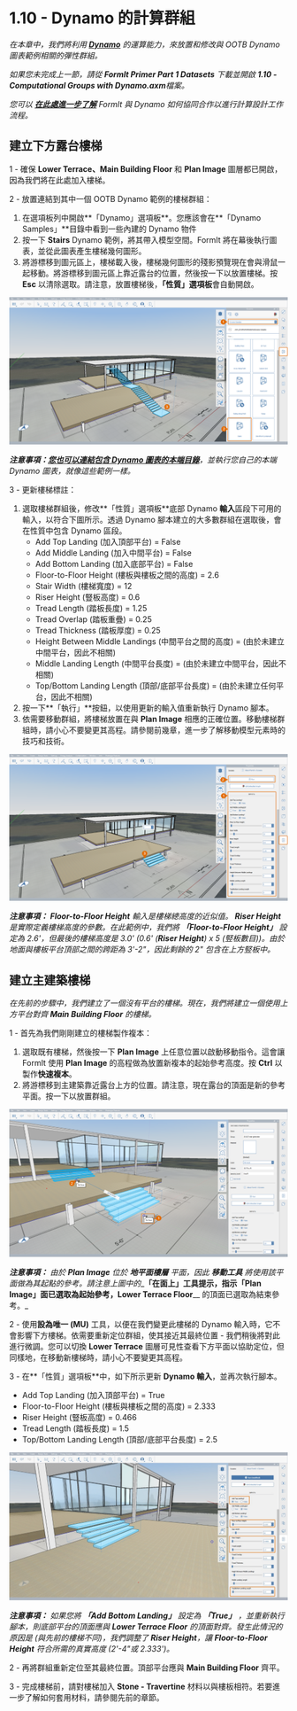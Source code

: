 # 1.10 - Dynamo 的計算群組

_在本章中，我們將利用_ [_**Dynamo**_](http://dynamobim.org/) _的運算能力，來放置和修改與 OOTB Dynamo 圖表範例相關的彈性群組。_

_如果您未完成上一節，請從_ _**FormIt Primer Part 1 Datasets**_ _下載並開啟_ _**1.10 - Computational Groups with Dynamo.axm**檔案。_

_您可以_ [_**在此處進一步了解**_](http://formit.autodesk.com/page/formit-dynamo) _FormIt 與 Dynamo 如何協同合作以進行計算設計工作流程。_

## **建立下方露台樓梯**

1 - 確保 **Lower Terrace、Main Building Floor** 和 **Plan Image** 圖層都已開啟，因為我們將在此處加入樓梯。

2 - 放置連結到其中一個 OOTB Dynamo 範例的樓梯群組：

1. 在選項板列中開啟**「Dynamo」選項板**。您應該會在**「Dynamo Samples」**目錄中看到一些內建的 Dynamo 物件
2. 按一下 **Stairs** Dynamo 範例，將其帶入模型空間。FormIt 將在幕後執行圖表，並從此圖表產生樓梯幾何圖形。
3. 將游標移到圖元區上，樓梯載入後，樓梯幾何圖形的殘影預覽現在會與滑鼠一起移動。將游標移到圖元區上靠近露台的位置，然後按一下以放置樓梯。按 **Esc** 以清除選取。請注意，放置樓梯後，**「性質」選項板**會自動開啟。

![](../../.gitbook/assets/0%20%2815%29.png)

_**注意事項：**_[_**您也可以連結包含 Dynamo 圖表的本端目錄**_](https://formit.autodesk.com/page/formit-dynamo#dynamo-getting-started)_，並執行您自己的本端 Dynamo 圖表，就像這些範例一樣。_

3 - 更新樓梯標註：

1. 選取樓梯群組後，修改**「性質」選項板**底部 Dynamo **輸入**區段下可用的輸入，以符合下圖所示。透過 Dynamo 腳本建立的大多數群組在選取後，會在性質中包含 Dynamo 區段。
   * Add Top Landing \(加入頂部平台\) = False
   * Add Middle Landing \(加入中間平台\) = False
   * Add Bottom Landing \(加入底部平台\) = False
   * Floor-to-Floor Height \(樓板與樓板之間的高度\) = 2.6
   * Stair Width \(樓梯寬度\) = 12
   * Riser Height \(豎板高度\) = 0.6
   * Tread Length \(踏板長度\) = 1.25
   * Tread Overlap \(踏板重疊\) = 0.25
   * Tread Thickness \(踏板厚度\) = 0.25
   * Height Between Middle Landings \(中間平台之間的高度\) = \(由於未建立中間平台，因此不相關\)
   * Middle Landing Length \(中間平台長度\) = \(由於未建立中間平台，因此不相關\)
   * Top/Bottom Landing Length \(頂部/底部平台長度\) = \(由於未建立任何平台，因此不相關\)
2. 按一下**「執行」**按鈕，以使用更新的輸入值重新執行 Dynamo 腳本。
3. 依需要移動群組，將樓梯放置在與 **Plan Image** 相應的正確位置。移動樓梯群組時，請小心不要變更其高程。請參閱前幾章，進一步了解移動模型元素時的技巧和技術。

![](../../.gitbook/assets/1%20%2811%29.png)

_**注意事項：**_ _**Floor-to-Floor Height**_ _輸入是樓梯總高度的近似值。_ _**Riser Height**_ _是實際定義樓梯高度的參數。在此範例中，我們將_ _**「Floor-to-Floor Height」**_ _設定為 2.6'，但最後的樓梯高度是 3.0' \(0.6' \(**Riser Height**\) x 5 \(竪板數目\)\)。由於地面與樓板平台頂部之間的跨距為 3'-2"，因此剩餘的 2" 包含在上方竪板中。_

## **建立主建築樓梯**

_在先前的步驟中，我們建立了一個沒有平台的樓梯。現在，我們將建立一個使用上方平台對齊_ _**Main Building Floor** 的樓梯。_

1 - 首先為我們剛剛建立的樓梯製作複本：

1. 選取既有樓梯，然後按一下 **Plan Image** 上任意位置以啟動移動指令。這會讓 FormIt 使用 **Plan Image** 的高程做為放置新複本的起始參考高度。按 **Ctrl** 以製作**快速複本**。
2. 將游標移到主建築靠近露台上方的位置。請注意，現在露台的頂面是新的參考平面。按一下以放置群組。

![](../../.gitbook/assets/2%20%289%29.png)

_**注意事項：**_ _由於_ _**Plan Image**_ _位於_ _**地平面樓層**_ _平面，因此_ _**移動工具**_ _將使用該平面做為其起點的參考。請注意上圖中的__**「在面上」**__工具提示，指示「Plan Image」面已選取為起始參考，__**Lower Terrace Floor**__ 的頂面已選取為結束參考。_

2 - 使用**設為唯一 \(MU\)** 工具，以便在我們變更此樓梯的 Dynamo 輸入時，它不會影響下方樓梯。依需要重新定位群組，使其接近其最終位置 - 我們稍後將對此進行微調。您可以切換 **Lower Terrace** 圖層可見性查看下方平面以協助定位，但同樣地，在移動新樓梯時，請小心不要變更其高程。

3 - 在**「性質」選項板**中，如下所示更新 **Dynamo 輸入**，並再次執行腳本。

* Add Top Landing \(加入頂部平台\) = True
* Floor-to-Floor Height \(樓板與樓板之間的高度\) = 2.333
* Riser Height \(豎板高度\) = 0.466
* Tread Length \(踏板長度\) = 1.5
* Top/Bottom Landing Length \(頂部/底部平台長度\) = 2.5

![](../../.gitbook/assets/3%20%281%29.jpeg)

_**注意事項：**_ _如果您將_ _**「Add Bottom Landing」**_ _設定為_ _**「True」**_ _，並重新執行腳本，則底部平台的頂面應與_ _**Lower Terrace Floor** 的頂面對齊。發生此情況的原因是 \(與先前的樓梯不同\)，我們調整了 __**Riser Height**__，讓 __**Floor-to-Floor Height**__ 符合所需的真實高度 \(2'-4"或 2.333'\)。_

2 - 再將群組重新定位至其最終位置。頂部平台應與 **Main Building Floor** 齊平。

3 - 完成樓梯前，請對樓梯加入 **Stone - Travertine** 材料以與樓板相符。若要進一步了解如何套用材料，請參閱先前的章節。

